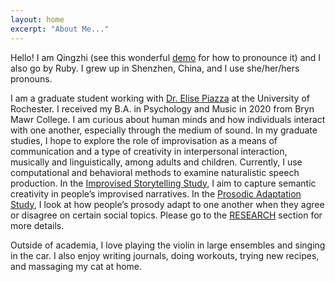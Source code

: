 ```yaml
---
layout: home
excerpt: "About Me..."
---
```


Hello! I am Qingzhi (see this wonderful [demo](https://www.chinesenamesinenglish.com/wiki/Qingzhi) for how to pronounce it) and I also go by Ruby. I grew up in Shenzhen, China, and I use she/her/hers pronouns.

I am a graduate student working with [Dr. Elise Piazza](https://www.piazzalab.com/) at the University of Rochester. I received my B.A. in Psychology and Music in 2020 from Bryn Mawr College. I am curious about human minds and how individuals interact with one another, especially through the medium of sound. In my graduate studies, I hope to explore the role of improvisation as a means of communication and a type of creativity in interpersonal interaction, musically and linguistically, among adults and children. Currently, I use computational and behavioral methods to examine naturalistic speech production. In the [Improvised Storytelling Study](/research), I aim to capture semantic creativity in people’s improvised narratives. In the [Prosodic Adaptation Study](/research), I look at how people’s prosody adapt to one another when they agree or disagree on certain social topics. Please go to the [RESEARCH](/research) section for more details.

Outside of academia, I love playing the violin in large ensembles and singing in the car. I also enjoy writing journals, doing workouts, trying new recipes, and massaging my cat at home.
